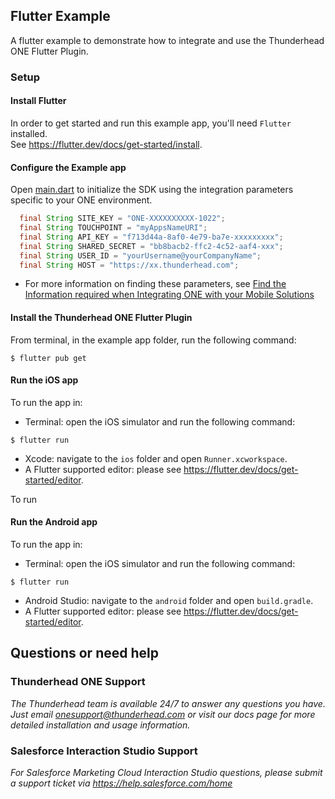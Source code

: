 ## Flutter Example 

A flutter example to demonstrate how to integrate and use the Thunderhead ONE Flutter Plugin.

### Setup

#### Install Flutter
In order to get started and run this example app, you'll need `Flutter` installed.  
See https://flutter.dev/docs/get-started/install. 

#### Configure the Example app 
Open [main.dart](https://github.com/thunderheadone/one-sdk-flutter/blob/1067438e6cba71215e871886cfba4b3a89f656aa/flutter_example/lib/main.dart#L48)
to initialize the SDK using the integration parameters specific to your ONE environment.

```java
  final String SITE_KEY = "ONE-XXXXXXXXXX-1022";
  final String TOUCHPOINT = "myAppsNameURI";
  final String API_KEY = "f713d44a-8af0-4e79-ba7e-xxxxxxxxx";
  final String SHARED_SECRET = "bb8bacb2-ffc2-4c52-aaf4-xxx";
  final String USER_ID = "yourUsername@yourCompanyName";
  final String HOST = "https://xx.thunderhead.com";
```
* For more information on finding these parameters, see [Find the Information required when Integrating ONE with your Mobile Solutions](https://na5.thunderhead.com/one/help/conversations/how-do-i/mobile/one_integrate_mobile_find_integration_info/)

#### Install the Thunderhead ONE Flutter Plugin
From terminal, in the example app folder, run the following command:
```
$ flutter pub get
```

#### Run the iOS app
To run the app in:
* Terminal: open the iOS simulator and run the following command:
```
$ flutter run
```
* Xcode: navigate to the `ios` folder and open `Runner.xcworkspace`.
* A Flutter supported editor: please see https://flutter.dev/docs/get-started/editor.

To run 

#### Run the Android app
To run the app in:
* Terminal: open the iOS simulator and run the following command:
```
$ flutter run
```
* Android Studio: navigate to the `android` folder and open `build.gradle`.
* A Flutter supported editor: please see https://flutter.dev/docs/get-started/editor.

## Questions or need help

### Thunderhead ONE Support
_The Thunderhead team is available 24/7 to answer any questions you have. Just email onesupport@thunderhead.com or visit our docs page for more detailed installation and usage information._


### Salesforce Interaction Studio Support
_For Salesforce Marketing Cloud Interaction Studio questions, please submit a support ticket via https://help.salesforce.com/home_
